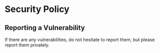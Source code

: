 # Security Policy

## Reporting a Vulnerability

If there are any vulnerabilities, do not hesitate to report them, but please report them privately.
